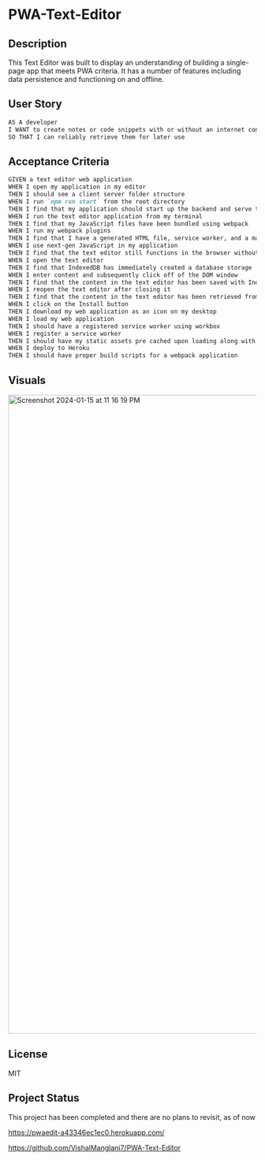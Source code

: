 # PWA-Text-Editor

## Description

This Text Editor was built to display an understanding of building a single-page app that meets PWA criteria. It has a number of features including data persistence and functioning on and offline.

## User Story

```md
AS A developer
I WANT to create notes or code snippets with or without an internet connection
SO THAT I can reliably retrieve them for later use
```

## Acceptance Criteria

```md
GIVEN a text editor web application
WHEN I open my application in my editor
THEN I should see a client server folder structure
WHEN I run `npm run start` from the root directory
THEN I find that my application should start up the backend and serve the client
WHEN I run the text editor application from my terminal
THEN I find that my JavaScript files have been bundled using webpack
WHEN I run my webpack plugins
THEN I find that I have a generated HTML file, service worker, and a manifest file
WHEN I use next-gen JavaScript in my application
THEN I find that the text editor still functions in the browser without errors
WHEN I open the text editor
THEN I find that IndexedDB has immediately created a database storage
WHEN I enter content and subsequently click off of the DOM window
THEN I find that the content in the text editor has been saved with IndexedDB
WHEN I reopen the text editor after closing it
THEN I find that the content in the text editor has been retrieved from our IndexedDB
WHEN I click on the Install button
THEN I download my web application as an icon on my desktop
WHEN I load my web application
THEN I should have a registered service worker using workbox
WHEN I register a service worker
THEN I should have my static assets pre cached upon loading along with subsequent pages and static assets
WHEN I deploy to Heroku
THEN I should have proper build scripts for a webpack application
```
## Visuals
<img width="1296" alt="Screenshot 2024-01-15 at 11 16 19 PM" src="https://github.com/VishalManglani7/PWA-Text-Editor/assets/139521683/e0117716-3e42-4c4e-9af6-8759c3a13d40">

## License

MIT

## Project Status

This project has been completed and there are no plans to revisit, as of now

https://pwaedit-a43346ec1ec0.herokuapp.com/

https://github.com/VishalManglani7/PWA-Text-Editor
